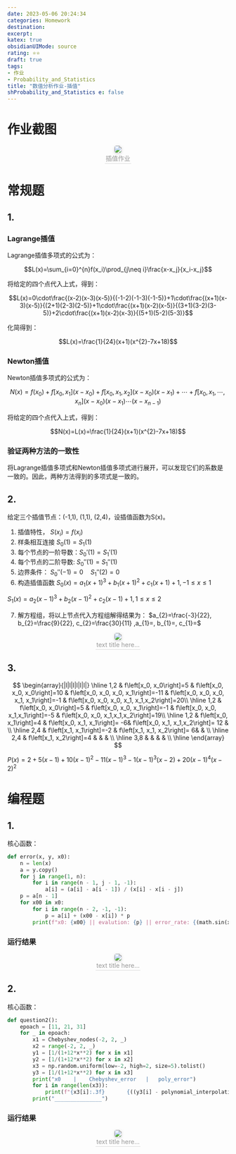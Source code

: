 ```yaml
---
date: 2023-05-06 20:24:34
categories: Homework 
destination: 
excerpt: 
katex: true
obsidianUIMode: source
rating: ⭐⭐
draft: true
tags:  
- 作业 
- Probability_and_Statistics 
title: "数值分析作业-插值"
shProbability_and_Statistics e: false
---
```


# 作业截图

<center>
    <img style="border-radius: 0.3125em;
    box-shadow: 0 2px 4px 0 rgba(34,36,38,.12),0 2px 10px 0 rgba(34,36,38,.08);"
    src="https://search.pstatic.net/common?src=https://i.imgur.com/Z1z5wjE.png">
    <br>
    <div style="color:orange; border-bottom: 1px solid #d9d9d9;
    display: inline-block;
    color: #999;
    padding: 2px;">插值作业
    </div>
</center>

# 常规题

## 1.

### Lagrange插值

Lagrange插值多项式的公式为：

$$L(x)=\sum_{i=0}^{n}f(x_i)\prod_{j\neq i}\frac{x-x_j}{x_i-x_j}$$

将给定的四个点代入上式，得到：

$$L(x)=0\cdot\frac{(x-2)(x-3)(x-5)}{(-1-2)(-1-3)(-1-5)}+1\cdot\frac{(x+1)(x-3)(x-5)}{(2+1)(2-3)(2-5)}+1\cdot\frac{(x+1)(x-2)(x-5)}{(3+1)(3-2)(3-5)}+2\cdot\frac{(x+1)(x-2)(x-3)}{(5+1)(5-2)(5-3)}$$

化简得到：

$$L(x)=\frac{1}{24}(x+1)(x^{2}-7x+18)$$

### Newton插值

Newton插值多项式的公式为：

$$N(x)=f(x_0)+f[x_0,x_1](x-x_0)+f[x_0,x_1,x_2](x-x_0)(x-x_1)+\cdots+f[x_0,x_1,\cdots,x_n](x-x_0)(x-x_1)\cdots(x-x_{n-1})$$


将给定的四个点代入上式，得到：

$$N(x)=L(x)=\frac{1}{24}(x+1)(x^{2}-7x+18)$$

### 验证两种方法的一致性

将Lagrange插值多项式和Newton插值多项式进行展开，可以发现它们的系数是一致的。因此，两种方法得到的多项式是一致的。


## 2.

给定三个插值节点：(-1,1), (1,1), (2,4)，设插值函数为S(x)。
1. 插值特性， $S\left(x_i\right)=f\left(x_i\right)$
2. 样条相互连接 $S_0(1) =  S_1(1)$
3. 每个节点的一阶导数：$S_0'(1) = S_1'(1)$
4. 每个节点的二阶导数: $S_0''(1) =  S_1''(1)$
5. 边界条件： $S_0''(-1) = 0 \quad S_1''(2) = 0$
6. 构造插值函数
$S_0(x) = a_1(x +1)^3 + b_1(x +1)^2 + c_1(x +1) + 1, -1 \leqslant x \leqslant 1$

$S_1(x) = a_2(x - 1)^3 + b_2(x - 1)^2 + c_2(x - 1) + 1, 1 \leqslant x \leqslant 2$

7. 解方程组，将以上节点代入方程组解得结果为：
$a_{2}=\frac{-3}{22}, b_{2}=\frac{9}{22}, c_{2}=\frac{30}{11} ,a_{1}=, b_{1}=, c_{1}=$


<center>
    <img style="border-radius: 0.3125em;
    box-shadow: 0 2px 4px 0 rgba(34,36,38,.12),0 2px 10px 0 rgba(34,36,38,.08);"
    src="https://search.pstatic.net/common?src=https://i.imgur.com/KB5fbX4.png">
    <br>
    <div style="color:orange; border-bottom: 1px solid #d9d9d9;
    display: inline-block;
    color: #999;
    padding: 2px;">text title here...
    </div>
</center>


## 3.

$$
\begin{array}{|l|l|l|l|l|l|}
\hline 1,2 & f\left[x_0, x_0\right]=5 & f\left[x_0, x_0, x_0\right]=10 & f\left[x_0, x_0, x_0, x_1\right]=-11 & f\left[x_0, x_0, x_0, x_1, x_1\right]=-1 & f\left[x_0, x_0, x_0, x_1, x_1,x_2\right]=20\\
\hline 1,2 & f\left[x_0, x_0\right]=5 & f\left[x_0, x_0, x_1\right]=-1 & f\left[x_0, x_0, x_1,x_1\right]=-5 & f\left[x_0, x_0, x_1,x_1,x_2\right]=19\\
\hline 1,2 & f\left[x_0, x_1\right]=4 & f\left[x_0, x_1, x_1\right]= -6& f\left[x_0, x_1, x_1,x_2\right]= 12 &  \\
\hline 2,4 & f\left[x_1, x_1\right]=-2 & f\left[x_1, x_1, x_2\right]= 6&  & \\
\hline 2,4 & f\left[x_1, x_2\right]=4 &  & & \\
\hline 3,8 &  & & & \\
\hline
\end{array}
$$

$P(x)=2+5(x-1)+10(x-1)^{2}-11(x-1)^{3}-1(x-1)^{3}(x-2)+20(x-1)^{4}(x-2)^{2}$
# 编程题


## 1. 

核心函数：
```python
def error(x, y, x0):
    n = len(x)
    a = y.copy()
    for j in range(1, n):
        for i in range(n - 1, j - 1, -1):
            a[i] = (a[i] - a[i - 1]) / (x[i] - x[i - j])
    p = a[n - 1]
    for x00 in x0:
        for i in range(n - 2, -1, -1):
            p = a[i] + (x00 - x[i]) * p
        print(f"x0: {x00} || evalution: {p} || error_rate: {(math.sin(x00) - p)*100/math.sin(x00)}%")
```


### 运行结果


<center>
    <img style="border-radius: 0.3125em;
    box-shadow: 0 2px 4px 0 rgba(34,36,38,.12),0 2px 10px 0 rgba(34,36,38,.08);"
    src="https://search.pstatic.net/common?src=https://i.imgur.com/JCgdzvX.png">
    <br>
    <div style="color:orange; border-bottom: 1px solid #d9d9d9;
    display: inline-block;
    color: #999;
    padding: 2px;">text title here...
    </div>
</center>


## 2. 

核心函数：

```python
def question2():
    epoach = [11, 21, 31]
    for _ in epoach:
        x1 = Chebyshev_nodes(-2, 2, _)
        x2 = range(-2, 2, _)
        y1 = [1/(1+12*x**2) for x in x1]
        y2 = [1/(1+12*x**2) for x in x2]
        x3 = np.random.uniform(low=-2, high=2, size=5).tolist()
        y3 = [1/(1+12*x**2) for x in x3]
        print("x0    |    Chebyshev_error   |   poly_error")
        for i in range(len(x3)):
            print(f"{x3[i]:.3f}       {((y3[i] - polynomial_interpolation(x1, y1, x3[i])) / y3[i]):.4%}          {((y3[i] - polynomial_interpolation(x2, y2, x3[i])) / y3[i]):.4%}")
        print("_______________")
```

### 运行结果


<center>
    <img style="border-radius: 0.3125em;
    box-shadow: 0 2px 4px 0 rgba(34,36,38,.12),0 2px 10px 0 rgba(34,36,38,.08);"
    src="https://search.pstatic.net/common?src=https://i.imgur.com/kfNSkOw.png">
    <br>
    <div style="color:orange; border-bottom: 1px solid #d9d9d9;
    display: inline-block;
    color: #999;
    padding: 2px;">text title here...
    </div>
</center>


